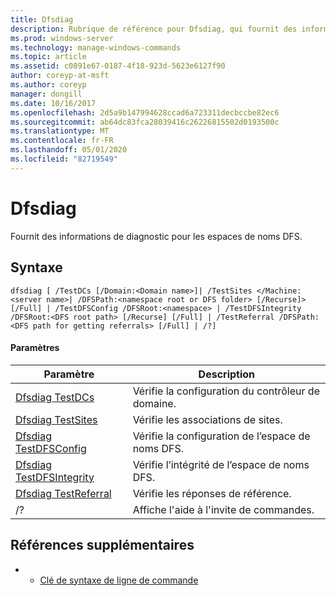 ```yaml
---
title: Dfsdiag
description: Rubrique de référence pour Dfsdiag, qui fournit des informations de diagnostic pour les espaces de noms DFS.
ms.prod: windows-server
ms.technology: manage-windows-commands
ms.topic: article
ms.assetid: c0891e67-0187-4f18-923d-5623e6127f90
author: coreyp-at-msft
ms.author: coreyp
manager: dongill
ms.date: 10/16/2017
ms.openlocfilehash: 2d5a9b147994628ccad6a723311decbccbe82ec6
ms.sourcegitcommit: ab64dc83fca28039416c26226815502d0193500c
ms.translationtype: MT
ms.contentlocale: fr-FR
ms.lasthandoff: 05/01/2020
ms.locfileid: "82719549"
---
```

# <a name="dfsdiag"></a>Dfsdiag

Fournit des informations de diagnostic pour les espaces de noms DFS.

## <a name="syntax"></a>Syntaxe

```
dfsdiag [ /TestDCs [/Domain:<Domain name>]| /TestSites </Machine:<server name>| /DFSPath:<namespace root or DFS folder> [/Recurse]> [/Full] | /TestDFSConfig /DFSRoot:<namespace> | /TestDFSIntegrity /DFSRoot:<DFS root path> [/Recurse] [/Full] | /TestReferral /DFSPath:<DFS path for getting referrals> [/Full] | /?] 

```

#### <a name="parameters"></a>Paramètres

|Paramètre|Description|
|---------|-----------|
|[Dfsdiag TestDCs](dfsdiag-testdcs.md)|Vérifie la configuration du contrôleur de domaine.|
|[Dfsdiag TestSites](dfsdiag-testsites.md)|Vérifie les associations de sites.|
|[Dfsdiag TestDFSConfig](dfsdiag-testdfsconfig.md)|Vérifie la configuration de l’espace de noms DFS.|
|[Dfsdiag TestDFSIntegrity](dfsdiag-testdfsintegrity.md)|Vérifie l’intégrité de l’espace de noms DFS.|
|[Dfsdiag TestReferral](dfsdiag-testreferral.md)|Vérifie les réponses de référence.|
|/?|Affiche l'aide à l'invite de commandes.|

## <a name="additional-references"></a>Références supplémentaires

-   - [Clé de syntaxe de ligne de commande](command-line-syntax-key.md)